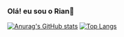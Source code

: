### Olá! eu sou o Rian👋

[![Anurag's GitHub stats](https://github-readme-stats.vercel.app/api?username=RianlucasC&theme=dracula)](https://github.com/anuraghazra/github-readme-stats)
[![Top Langs](https://github-readme-stats.vercel.app/api/top-langs/?username=RianlucasC&layout=compact&theme=dracula)](https://github.com/anuraghazra/github-readme-stats)

<!--
**RianlucasC/RianlucasC** is a ✨ _special_ ✨ repository because its `README.md` (this file) appears on your GitHub profile.

Here are some ideas to get you started:

- 🔭 I’m currently working on ...
- 🌱 I’m currently learning ...
- 👯 I’m looking to collaborate on ...
- 🤔 I’m looking for help with ...
- 💬 Ask me about ...
- 📫 How to reach me: ...
- 😄 Pronouns: ...
- ⚡ Fun fact: ...
-->
